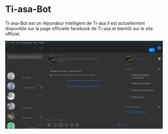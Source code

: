 # Ti-asa-Bot
Ti-asa-Bot est un répondeur intélligent de Ti-asa
Il est actuellement disponible sur la page officielle facebook de Ti-asa et bientôt sur le site officiel.

<img align="center" src="https://github.com/Rise-esti/Ti-asa-Bot/blob/master/data/intro.gif">




